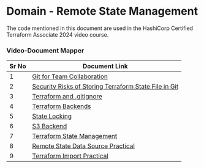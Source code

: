 # Domain - Remote State Management

The code mentioned in this document are used in the HashiCorp Certified Terraform Associate 2024 video course.


### Video-Document Mapper


| Sr No | Document Link |
| ------ | ------ |
| 1 | [Git for Team Collaboration][PlDa] |
| 2 | [Security Risks of Storing Terraform State File in Git][PlDb] |
| 3 | [Terraform and .gitignore][PlDc] |
| 4 | [Terraform Backends][PlDd] |
| 5 | [State Locking][PlDe] |
| 6 | [S3 Backend][PlDf] |
| 7 | [Terraform State Management][PlDg] | |
| 8 | [Remote State Data Source Practical][PlDh]
| 9 | [Terraform Import Practical][PlDi]


   [PlDa]: <./team-collaboration.md>   
   [PlDb]: <./risks-state-file-git.md>
   [PlDc]: <./tf-gitignore.md>
   [PlDd]: <./backend.md>
   [PlDe]: <./state-locking.md>
   [PlDf]: <./s3-backend.md>
   [PlDg]: <./state-management.md>
   [PlDh]: <./remote-state-data-source.md>
   [PlDi]: <./tf-import.md>
